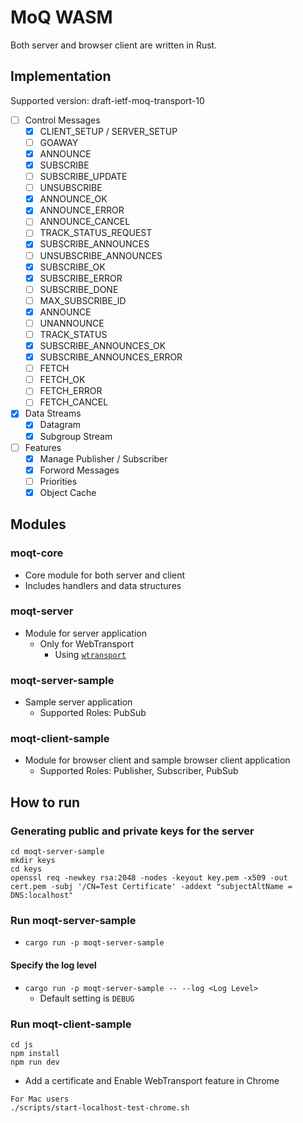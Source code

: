 # MoQ WASM

Both server and browser client are written in Rust.

## Implementation

Supported version: draft-ietf-moq-transport-10

- [ ] Control Messages
  - [x] CLIENT_SETUP / SERVER_SETUP
  - [ ] GOAWAY
  - [x] ANNOUNCE
  - [x] SUBSCRIBE
  - [ ] SUBSCRIBE_UPDATE
  - [ ] UNSUBSCRIBE
  - [x] ANNOUNCE_OK
  - [x] ANNOUNCE_ERROR
  - [ ] ANNOUNCE_CANCEL
  - [ ] TRACK_STATUS_REQUEST
  - [x] SUBSCRIBE_ANNOUNCES
  - [ ] UNSUBSCRIBE_ANNOUNCES
  - [x] SUBSCRIBE_OK
  - [x] SUBSCRIBE_ERROR
  - [ ] SUBSCRIBE_DONE
  - [ ] MAX_SUBSCRIBE_ID
  - [x] ANNOUNCE
  - [ ] UNANNOUNCE
  - [ ] TRACK_STATUS
  - [x] SUBSCRIBE_ANNOUNCES_OK
  - [x] SUBSCRIBE_ANNOUNCES_ERROR
  - [ ] FETCH
  - [ ] FETCH_OK
  - [ ] FETCH_ERROR
  - [ ] FETCH_CANCEL
- [x] Data Streams
  - [x] Datagram
  - [x] Subgroup Stream
- [ ] Features
  - [x] Manage Publisher / Subscriber
  - [x] Forword Messages
  - [ ] Priorities
  - [x] Object Cache

## Modules

### moqt-core

- Core module for both server and client
- Includes handlers and data structures

### moqt-server

- Module for server application
  - Only for WebTransport
    - Using [`wtransport`](https://github.com/BiagioFesta/wtransport)

### moqt-server-sample

- Sample server application
  - Supported Roles: PubSub

### moqt-client-sample

- Module for browser client and sample browser client application
  - Supported Roles: Publisher, Subscriber, PubSub

## How to run

### Generating public and private keys for the server

```shell
cd moqt-server-sample
mkdir keys
cd keys
openssl req -newkey rsa:2048 -nodes -keyout key.pem -x509 -out cert.pem -subj '/CN=Test Certificate' -addext "subjectAltName = DNS:localhost"

```

### Run moqt-server-sample

- `cargo run -p moqt-server-sample`

#### Specify the log level

- `cargo run -p moqt-server-sample -- --log <Log Level>`
  - Default setting is `DEBUG`

### Run moqt-client-sample

```shell
cd js
npm install
npm run dev
```

- Add a certificate and Enable WebTransport feature in Chrome

```shell
For Mac users
./scripts/start-localhost-test-chrome.sh
```
